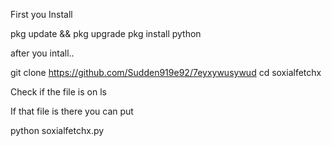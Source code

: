 First you Install

pkg update && pkg upgrade
pkg install python


after you intall..

git clone https://github.com/Sudden919e92/7eyxywusywud
cd soxialfetchx

Check if the file is on
ls

If that file is there you can put

python soxialfetchx.py


